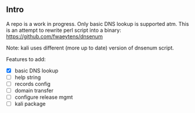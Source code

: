 ## Intro

A repo is a work in progress. Only basic DNS lookup is supported atm.
This is an attempt to rewrite perl script into a binary:
https://github.com/fwaeytens/dnsenum

Note: kali uses different (more up to date) version of dnsenum script.

Features to add:
- [x] basic DNS lookup
- [ ] help string
- [ ] records config
- [ ] domain transfer
- [ ] configure release mgmt
- [ ] kali package